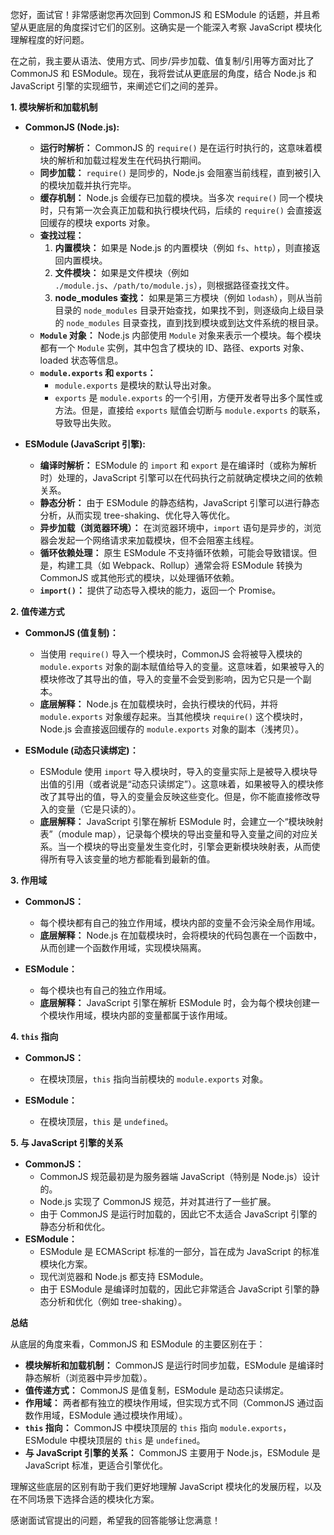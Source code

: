 您好，面试官！非常感谢您再次回到 CommonJS 和 ESModule 的话题，并且希望从更底层的角度探讨它们的区别。这确实是一个能深入考察 JavaScript 模块化理解程度的好问题。

在之前，我主要从语法、使用方式、同步/异步加载、值复制/引用等方面对比了 CommonJS 和 ESModule。现在，我将尝试从更底层的角度，结合 Node.js 和 JavaScript 引擎的实现细节，来阐述它们之间的差异。

**1. 模块解析和加载机制**

*   **CommonJS (Node.js):**

    *   **运行时解析：** CommonJS 的 `require()` 是在运行时执行的，这意味着模块的解析和加载过程发生在代码执行期间。
    *   **同步加载：** `require()` 是同步的，Node.js 会阻塞当前线程，直到被引入的模块加载并执行完毕。
    *   **缓存机制：** Node.js 会缓存已加载的模块。当多次 `require()` 同一个模块时，只有第一次会真正加载和执行模块代码，后续的 `require()` 会直接返回缓存的模块 exports 对象。
    *   **查找过程：**
        1.  **内置模块：** 如果是 Node.js 的内置模块（例如 `fs`、`http`），则直接返回内置模块。
        2.  **文件模块：** 如果是文件模块（例如 `./module.js`、`/path/to/module.js`），则根据路径查找文件。
        3.  **node_modules 查找：** 如果是第三方模块（例如 `lodash`），则从当前目录的 `node_modules` 目录开始查找，如果找不到，则逐级向上级目录的 `node_modules` 目录查找，直到找到模块或到达文件系统的根目录。
    *   **`Module` 对象：** Node.js 内部使用 `Module` 对象来表示一个模块。每个模块都有一个 `Module` 实例，其中包含了模块的 ID、路径、exports 对象、loaded 状态等信息。
    *   **`module.exports` 和 `exports`：**
        *   `module.exports` 是模块的默认导出对象。
        *   `exports` 是 `module.exports` 的一个引用，方便开发者导出多个属性或方法。但是，直接给 `exports` 赋值会切断与 `module.exports` 的联系，导致导出失败。

*   **ESModule (JavaScript 引擎):**

    *   **编译时解析：** ESModule 的 `import` 和 `export` 是在编译时（或称为解析时）处理的，JavaScript 引擎可以在代码执行之前就确定模块之间的依赖关系。
    *   **静态分析：** 由于 ESModule 的静态结构，JavaScript 引擎可以进行静态分析，从而实现 tree-shaking、优化导入等优化。
    *   **异步加载（浏览器环境）：** 在浏览器环境中，`import` 语句是异步的，浏览器会发起一个网络请求来加载模块，但不会阻塞主线程。
    *   **循环依赖处理：** 原生 ESModule 不支持循环依赖，可能会导致错误。但是，构建工具（如 Webpack、Rollup）通常会将 ESModule 转换为 CommonJS 或其他形式的模块，以处理循环依赖。
    *   **`import()`：** 提供了动态导入模块的能力，返回一个 Promise。

**2. 值传递方式**

*   **CommonJS (值复制)：**

    *   当使用 `require()` 导入一个模块时，CommonJS 会将被导入模块的 `module.exports` 对象的副本赋值给导入的变量。这意味着，如果被导入的模块修改了其导出的值，导入的变量不会受到影响，因为它只是一个副本。
    *   **底层解释：** Node.js 在加载模块时，会执行模块的代码，并将 `module.exports` 对象缓存起来。当其他模块 `require()` 这个模块时，Node.js 会直接返回缓存的 `module.exports` 对象的副本（浅拷贝）。

*   **ESModule (动态只读绑定)：**

    *   ESModule 使用 `import` 导入模块时，导入的变量实际上是被导入模块导出值的引用（或者说是“动态只读绑定”）。这意味着，如果被导入的模块修改了其导出的值，导入的变量会反映这些变化。但是，你不能直接修改导入的变量（它是只读的）。
    *   **底层解释：** JavaScript 引擎在解析 ESModule 时，会建立一个“模块映射表”（module map），记录每个模块的导出变量和导入变量之间的对应关系。当一个模块的导出变量发生变化时，引擎会更新模块映射表，从而使得所有导入该变量的地方都能看到最新的值。

**3. 作用域**

*   **CommonJS：**

    *   每个模块都有自己的独立作用域，模块内部的变量不会污染全局作用域。
    *   **底层解释：** Node.js 在加载模块时，会将模块的代码包裹在一个函数中，从而创建一个函数作用域，实现模块隔离。

*   **ESModule：**

    *   每个模块也有自己的独立作用域。
    *   **底层解释：** JavaScript 引擎在解析 ESModule 时，会为每个模块创建一个模块作用域，模块内部的变量都属于该作用域。

**4. `this` 指向**

*   **CommonJS：**

    *   在模块顶层，`this` 指向当前模块的 `module.exports` 对象。

*   **ESModule：**

    *   在模块顶层，`this` 是 `undefined`。

**5. 与 JavaScript 引擎的关系**

*   **CommonJS：**
    *   CommonJS 规范最初是为服务器端 JavaScript（特别是 Node.js）设计的。
    *   Node.js 实现了 CommonJS 规范，并对其进行了一些扩展。
    *   由于 CommonJS 是运行时加载的，因此它不太适合 JavaScript 引擎的静态分析和优化。
*   **ESModule：**
    *   ESModule 是 ECMAScript 标准的一部分，旨在成为 JavaScript 的标准模块化方案。
    *   现代浏览器和 Node.js 都支持 ESModule。
    *   由于 ESModule 是编译时加载的，因此它非常适合 JavaScript 引擎的静态分析和优化（例如 tree-shaking）。

**总结**

从底层的角度来看，CommonJS 和 ESModule 的主要区别在于：

*   **模块解析和加载机制：** CommonJS 是运行时同步加载，ESModule 是编译时静态解析（浏览器中异步加载）。
*   **值传递方式：** CommonJS 是值复制，ESModule 是动态只读绑定。
*   **作用域：** 两者都有独立的模块作用域，但实现方式不同（CommonJS 通过函数作用域，ESModule 通过模块作用域）。
*   **`this` 指向：** CommonJS 中模块顶层的 `this` 指向 `module.exports`，ESModule 中模块顶层的 `this` 是 `undefined`。
*   **与 JavaScript 引擎的关系：** CommonJS 主要用于 Node.js，ESModule 是 JavaScript 标准，更适合引擎优化。

理解这些底层的区别有助于我们更好地理解 JavaScript 模块化的发展历程，以及在不同场景下选择合适的模块化方案。

感谢面试官提出的问题，希望我的回答能够让您满意！
